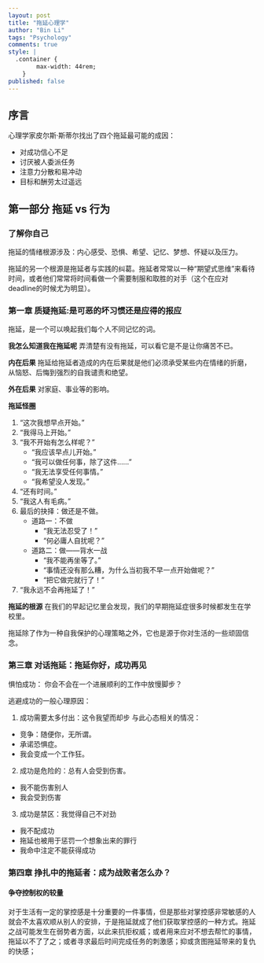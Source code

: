 ```yaml
---
layout: post
title: "拖延心理学"
author: "Bin Li"
tags: "Psychology"
comments: true
style: |
  .container {
        max-width: 44rem;
    } 
published: false
---
```


## 序言
心理学家皮尔斯·斯蒂尔找出了四个拖延最可能的成因：

* 对成功信心不足
* 讨厌被人委派任务
* 注意力分散和易冲动
* 目标和酬劳太过遥远

## 第一部分 拖延 vs 行为
### 了解你自己
拖延的情绪根源涉及：内心感受、恐惧、希望、记忆、梦想、怀疑以及压力。

拖延的另一个根源是拖延者与实践的纠葛。拖延者常常以一种“期望式思维”来看待时间，或者他们常常将时间看做一个需要制服和取胜的对手（这个在应对deadline的时候尤为明显）。

### 第一章 质疑拖延:是可恶的坏习惯还是应得的报应
拖延，是一个可以唤起我们每个人不同记忆的词。

**我怎么知道我在拖延呢**
弄清楚有没有拖延，可以看它是不是让你痛苦不已。

**内在后果**
拖延给拖延者造成的内在后果就是他们必须承受某些内在情绪的折磨，从恼怒、后悔到强烈的自我谴责和绝望。

**外在后果**
对家庭、事业等的影响。

**拖延怪圈**

1. “这次我想早点开始。”
2. “我得马上开始。”
3. “我不开始有怎么样呢？”
    * “我应该早点儿开始。”
    * “我可以做任何事，除了这件……”
    * “我无法享受任何事情。”
    * “我希望没人发现。”
4. “还有时间。”
5. “我这人有毛病。”
6. 最后的抉择：做还是不做。
    * 道路一：不做
        * “我无法忍受了！”
        * “何必庸人自扰呢？”
    * 道路二：做——背水一战
        * “我不能再坐等了。”
        * “事情还没有那么糟，为什么当初我不早一点开始做呢？”
        * “把它做完就行了！”
7. “我永远不会再拖延了！”


**拖延的根源**
在我们的早起记忆里会发现，我们的早期拖延症很多时候都发生在学校里。

拖延除了作为一种自我保护的心理策略之外，它也是源于你对生活的一些顽固信念。



### 第三章 对话拖延：拖延你好，成功再见
惧怕成功：
你会不会在一个进展顺利的工作中放慢脚步？

逃避成功的一般心理原因：
1) 成功需要太多付出：这令我望而却步
与此心态相关的情况：

* 竞争：随便你，无所谓。
* 承诺恐惧症。
* 我会变成一个工作狂。


2) 成功是危险的：总有人会受到伤害。

* 我不能伤害别人
* 我会受到伤害

3) 成功是禁区：我觉得自己不对劲

* 我不配成功
* 拖延也被用于惩罚一个想象出来的罪行
* 我命中注定不能获得成功

### 第四章 挣扎中的拖延者：成为战败者怎么办？
#### 争夺控制权的较量
对于生活有一定的掌控感是十分重要的一件事情，但是那些对掌控感非常敏感的人就会不太喜欢顺从别人的安排，于是拖延就成了他们获取掌控感的一种方式。拖延之战可能发生在弱势者方面，以此来抗拒权威；或者用来应对不想去帮忙的事情，拖延以不了了之；或者寻求最后时间完成任务的刺激感；抑或贪图拖延带来的复仇的快感；








